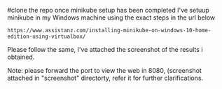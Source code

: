 #clone the repo once minikube setup has been completed
I've setuup minikube in my Windows machine using the exact steps in the url below
```
https://www.assistanz.com/installing-minikube-on-windows-10-home-edition-using-virtualbox/
```

Please follow the same, I've attached the screenshot of the results i obtained. 

Note: please forward the port to view the web in 8080, (screenshot attached in "screenshot" directorty, refer it for further clarifications. 
